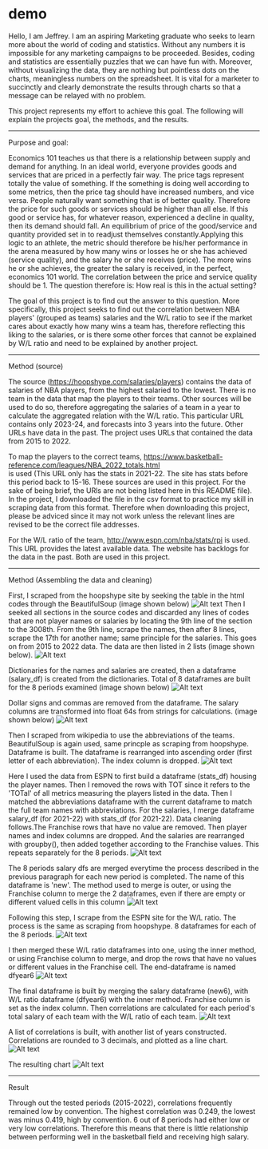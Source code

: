 # demo

Hello, I am Jeffrey. I am an aspiring Marketing graduate who seeks to learn more about the world of coding and statistics. Without any numbers
it is impossible for any marketing campaigns to be proceeded. Besides, coding and statistics are essentially puzzles that we can have fun with.
Moreover, without visualizing the data, they are nothing but pointless dots on the charts, meaningless numbers on the spreadsheet. It is vital
for a marketer to succinctly and clearly demonstrate the results through charts so that a message can be relayed with no problem.

This project represents my effort to achieve this goal. The following will explain the projects goal, the methods, and the results.


------------------------------------------------------------------------------------------------------------------------------------------------------


Purpose and goal:

Economics 101 teaches us that there is a relationship between supply and demand for anything. In an ideal world, everyone provides goods and 
services that are priced in a perfectly fair way. The price tags represent totally the value of something. If the something is doing well 
according to some metrics, then the price tag should have increased numbers, and vice versa. People naturally want something that is of better
quality. Therefore the price for such goods or services should be higher than all else. If this good or service has, for whatever reason, 
experienced a decline in quality, then its demand should fall. An equilibrium of price of the good/service and quantity provided set in to 
readjust themselves constantly.Applying this logic to an athlete, the metric should therefore be his/her performance in the arena 
measured by how many wins or losses he or she has achieved (service quality), and the salary he or she receives (price).  The more wins 
he or she achieves, the greater the salary is received, in the perfect, economics 101 world. The correlation between the price and service quality
should be 1. The question therefore is: How real is this in the actual setting?

The goal of this project is to find out the answer to this question. More specifically, this project seeks to find out the correlation
between NBA players' (grouped as teams) salaries and the W/L ratio to see if the market cares about exactly how many wins a team has, therefore
reflecting this liking to the salaries, or is there some other forces  that cannot be explained by W/L ratio and need to be explained by another
project.

------------------------------------------------------------------------------------------------------------------------------------------------------


Method (source)

The source (https://hoopshype.com/salaries/players) contains the data of salaries of NBA players, from the highest salaried to the lowest. 
There is no team in the data that map the players to their teams. Other sources will be used to do so, therefore aggregating the salaries 
of a team in a year to calculate the aggregated relation with the W/L ratio. This particular URL contains only 2023-24, and forecasts into 
3 years into the future. Other URLs have data in the past. The project uses URLs that contained the data from 2015 to 2022. 

To map the players to the correct teams, https://www.basketball-reference.com/leagues/NBA_2022_totals.html  
is used (This URL only has the stats in 2021-22. The site has stats before this period back to 15-16. These sources are used in this project.
For the sake of being brief, the URls are not being listed here in this README file). In the project, I downloaded the file in the csv format to 
practice my skill in scraping data from this format. Therefore when downloading this project, please be adviced since it may not work unless the 
relevant lines are revised to be the correct file addresses.

For the W/L ratio of the team, http://www.espn.com/nba/stats/rpi  is used. This URL provides the latest available data. The website has backlogs 
for the data in the past. Both are used in this project.


------------------------------------------------------------------------------------------------------------------------------------------------------


Method (Assembling the data and cleaning)



First, I scraped from the hoopshype site by seeking the table in the html codes through the BeautifulSoup (image shown below)
![Alt text](/BeautifulSoup_scrape.png?raw=true "BeautifulSoup_scrape")
Then I seeked all <td> sections in the source codes and discarded any lines of codes that are not player names or salaries by locating the 
9th line of the <td> section to the 3008th. From the 9th line, scrape the names, then after 8 lines, scrape the 17th for another name; same
principle for the salaries. This goes on from 2015 to 2022 data. The data are then listed in 2 lists (image shown below).
![Alt text](/<td>%20find%20the%20names%20and%20salaries.png?raw=true  "names and salaries")


Dictionaries for the names and salaries are created, then a dataframe (salary_df) is created from the dictionaries. Total of 8 dataframes are
built for the 8 periods examined (image shown below)
![Alt text](/dictionaries%20and%20dataframes.png?raw=true  "dict and df")

Dollar signs and commas are removed from the dataframe. The salary columns are transformed into float 64s from strings for calculations. (image shown below)
![Alt text](/dollar%20and%20comma.png?raw=true  "dollar and comma")

Then I scraped from wikipedia to use the abbreviations of the teams. BeautifulSoup is again used, same princple as scraping from hoopshype.
Dataframe is built. The dataframe is rearranged into ascending order (first letter of each abbreviation). The index column is dropped.
![Alt text](/abbreviation.png?raw=true  "abbreviation")

Here I used the data from ESPN to first build a dataframe (stats_df) housing the player names. Then I removed the rows with TOT since it refers to the 'TOTal'
of all metrics measuring the players listed in the data. Then I matched the abbreviations dataframe with the current dataframe to match the full 
team names with abbreviations. For the salaries, I merge dataframe salary_df (for 2021-22) with stats_df (for 2021-22). Data cleaning follows.The
Franchise rows that have no value are removed. Then player names and index columns are dropped. And the salaries are rearranged with groupby(), then
added together according to the Franchise values. This repeats separately for the 8 periods.
![Alt text](/match%20dfs%20abbreviation.png?raw=true  "match_dfs_abbreviation")

The 8 periods salary dfs are merged everytime the process described in the previous paragraph for each new period
is completed. The name of this dataframe is 'new'. The method used to merge is outer, or using the Franchise column to merge the 2 
dataframes, even if there are empty or different valued cells in this column
![Alt text](/salary%20df%20merge.png?raw=true  "salary_df_merge")

Following this step, I scrape from the ESPN site for the W/L ratio. The process is the same as scraping from hoopshype. 8 dataframes
for each of the 8 periods. 
![Alt text](/W/L%20ratio.png?raw=true  "W/L_ratio")

I then merged these W/L ratio dataframes into one, using the inner method, or using Franchise column to merge, and drop the rows that
have no values or different values in the Franchise cell. The end-dataframe is named dfyear6
![Alt text](/merging%20the%20W/L%20ratio.png?raw=true  "merging_the_W/L_ratio")

The final dataframe is built by merging the salary dataframe (new6), with W/L ratio dataframe (dfyear6) with the inner method.
Franchise column is set as the index column.  Then correlations are calculated for each period's total salary of each team
with the W/L ratio of each team. 
![Alt text](/Ending%20dataframe.png?raw=true  "Ending_dataframe")

A list of correlations is built, with another list of years constructed. Correlations are rounded to 3 decimals, and plotted as 
a line chart. 
![Alt text](/Plotting.png?raw=true "Plotting")

The resulting chart
![Alt text](/Chart.png?raw=true "Chart")


------------------------------------------------------------------------------------------------------------------------------------------------------


Result


Through out the tested periods (2015-2022), correlations frequently remained low by convention. The highest correlation was 0.249, the lowest 
was minus 0.419, high by convention. 6 out of 8 periods had either low or very low correlations. Therefore this means that 
there is little relationship between performing well in the basketball field and receiving high salary. 
